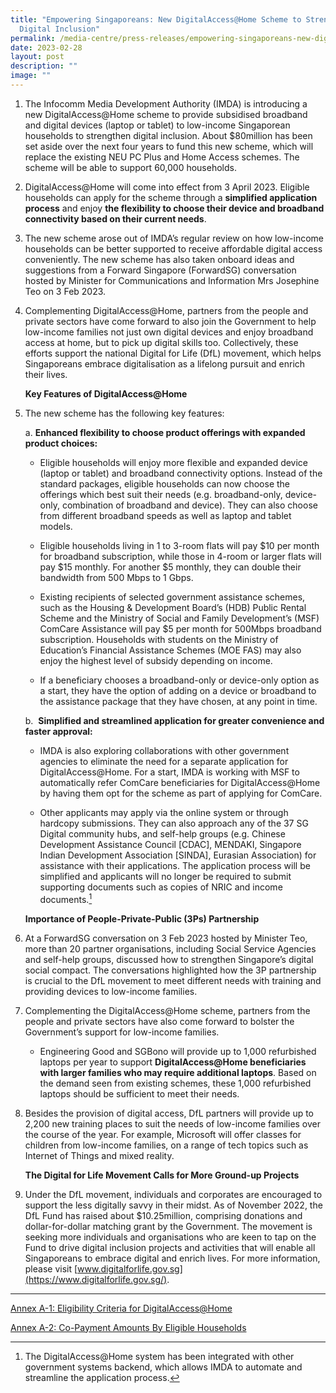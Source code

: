 ```yaml
---
title: "Empowering Singaporeans: New DigitalAccess@Home Scheme to Strengthen
  Digital Inclusion"
permalink: /media-centre/press-releases/empowering-singaporeans-new-digitalaccessathome-scheme/
date: 2023-02-28
layout: post
description: ""
image: ""
---
```

1. The Infocomm Media Development Authority (IMDA) is introducing a new DigitalAccess@Home scheme to provide subsidised broadband and digital devices (laptop or tablet) to low-income Singaporean households to strengthen digital inclusion. About $80million has been set aside over the next four years to fund this new scheme, which will replace the existing NEU PC Plus and Home Access schemes. The scheme will be able to support 60,000 households.  
  
2. DigitalAccess@Home will come into effect from 3 April 2023. Eligible households can apply for the scheme through a **simplified application process** and enjoy **the flexibility to choose their device and broadband connectivity based on their current needs**. 

3. The new scheme arose out of IMDA’s regular review on how low-income households can be better supported to receive affordable digital access conveniently. The new scheme has also taken onboard ideas and suggestions from a Forward Singapore (ForwardSG) conversation hosted by Minister for Communications and Information Mrs Josephine Teo on 3 Feb 2023.  
  
4. Complementing DigitalAccess@Home, partners from the people and private sectors have come forward to also join the Government to help low-income families not just own digital devices and enjoy broadband access at home, but to pick up digital skills too. Collectively, these efforts support the national Digital for Life (DfL) movement, which helps Singaporeans embrace digitalisation as a lifelong pursuit and enrich their lives.  

    **Key Features of DigitalAccess@Home**

5. The new scheme has the following key features:  

    a. **Enhanced flexibility to choose product offerings with expanded product choices:**

    *   Eligible households will enjoy more flexible and expanded device (laptop or tablet) and broadband connectivity options. Instead of the standard packages, eligible households can now choose the offerings which best suit their needs (e.g. broadband-only, device-only, combination of broadband and device). They can also choose from different broadband speeds as well as laptop and tablet models.
  
    *   Eligible households living in 1 to 3-room flats will pay $10 per month for broadband subscription, while those in 4-room or larger flats will pay $15 monthly. For another $5 monthly, they can double their bandwidth from 500 Mbps to 1 Gbps.
  
    *   Existing recipients of selected government assistance schemes, such as the Housing & Development Board’s (HDB) Public Rental Scheme and the Ministry of Social and Family Development’s (MSF) ComCare Assistance will pay $5 per month for 500Mbps broadband subscription. Households with students on the Ministry of Education’s Financial Assistance Schemes (MOE FAS) may also enjoy the highest level of subsidy depending on income.  
  
    *   If a beneficiary chooses a broadband-only or device-only option as a start, they have the option of adding on a device or broadband to the assistance package that they have chosen, at any point in time.

    b.  **Simplified and streamlined application for greater convenience and faster approval:**

    *   IMDA is also exploring collaborations with other government agencies to eliminate the need for a separate application for DigitalAccess@Home. For a start, IMDA is working with MSF to automatically refer ComCare beneficiaries for DigitalAccess@Home by having them opt for the scheme as part of applying for ComCare. 
  
    *   Other applicants may apply via the online system or through hardcopy submissions. They can also approach any of the 37 SG Digital community hubs, and self-help groups (e.g. Chinese Development Assistance Council \[CDAC\], MENDAKI, Singapore Indian Development Association \[SINDA\], Eurasian Association) for assistance with their applications. The application process will be simplified and applicants will no longer be required to submit supporting documents such as copies of NRIC and income documents.[^1]

    **Importance of People-Private-Public (3Ps) Partnership**  
  
6. At a ForwardSG conversation on 3 Feb 2023 hosted by Minister Teo, more than 20 partner organisations, including Social Service Agencies and self-help groups, discussed how to strengthen Singapore’s digital social compact. The conversations highlighted how the 3P partnership is crucial to the DfL movement to meet different needs with training and providing devices to low-income families.   
  
7. Complementing the DigitalAccess@Home scheme, partners from the people and private sectors have also come forward to bolster the Government’s support for low-income families. 

    *   Engineering Good and SGBono will provide up to 1,000 refurbished laptops per year to support **DigitalAccess@Home beneficiaries with larger families who may require additional laptops**. Based on the demand seen from existing schemes, these 1,000 refurbished laptops should be sufficient to meet their needs.  
      
8. Besides the provision of digital access, DfL partners will provide up to 2,200 new training places to suit the needs of low-income families over the course of the year. For example, Microsoft will offer classes for children from low-income families, on a range of tech topics such as Internet of Things and mixed reality.  

    **The Digital for Life Movement Calls for More Ground-up Projects**  
  
9. Under the DfL movement, individuals and corporates are encouraged to support the less digitally savvy in their midst. As of November 2022, the DfL Fund has raised about $10.25million, comprising donations and dollar-for-dollar matching grant by the Government. The movement is seeking more individuals and organisations who are keen to tap on the Fund to drive digital inclusion projects and activities that will enable all Singaporeans to embrace digital and enrich lives. For more information, please visit [www.digitalforlife.gov.sg](https://www.digitalforlife.gov.sg/).

------------------------------------------------------------------------------------

[^1]: The DigitalAccess@Home system has been integrated with other government systems backend, which allows IMDA to automate and streamline the application process.

[Annex A-1: Eligibility Criteria for DigitalAccess@Home](/files/Press%20Releases%202023/cos%20annex%20a-1.pdf)

[Annex A-2: Co-Payment Amounts By Eligible Households](/files/Press%20Releases%202023/cos%20annex%20a-2.pdf)